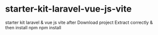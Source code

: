# starter-kit-laravel-vue-js-vite
starter kit laravel &amp; vue js vite
after Download project
Extract correctly & then install npm 
npm install 
